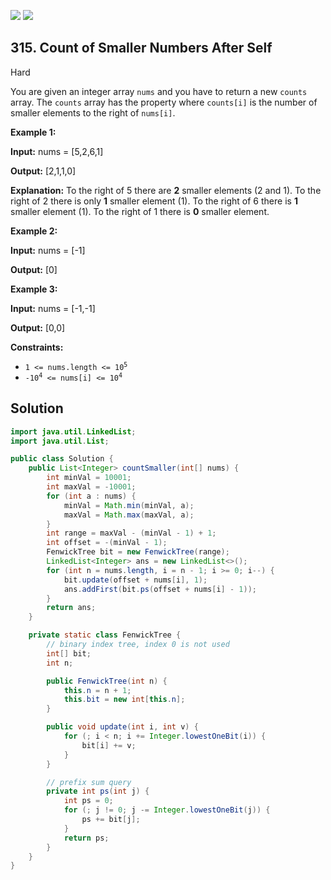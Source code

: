 [![](https://img.shields.io/github/stars/javadev/LeetCode-in-Java?label=Stars&style=flat-square)](https://github.com/javadev/LeetCode-in-Java)
[![](https://img.shields.io/github/forks/javadev/LeetCode-in-Java?label=Fork%20me%20on%20GitHub%20&style=flat-square)](https://github.com/javadev/LeetCode-in-Java/fork)

## 315\. Count of Smaller Numbers After Self

Hard

You are given an integer array `nums` and you have to return a new `counts` array. The `counts` array has the property where `counts[i]` is the number of smaller elements to the right of `nums[i]`.

**Example 1:**

**Input:** nums = [5,2,6,1]

**Output:** [2,1,1,0]

**Explanation:** To the right of 5 there are **2** smaller elements (2 and 1). To the right of 2 there is only **1** smaller element (1). To the right of 6 there is **1** smaller element (1). To the right of 1 there is **0** smaller element. 

**Example 2:**

**Input:** nums = [-1]

**Output:** [0] 

**Example 3:**

**Input:** nums = [-1,-1]

**Output:** [0,0] 

**Constraints:**

*   <code>1 <= nums.length <= 10<sup>5</sup></code>
*   <code>-10<sup>4</sup> <= nums[i] <= 10<sup>4</sup></code>

## Solution

```java
import java.util.LinkedList;
import java.util.List;

public class Solution {
    public List<Integer> countSmaller(int[] nums) {
        int minVal = 10001;
        int maxVal = -10001;
        for (int a : nums) {
            minVal = Math.min(minVal, a);
            maxVal = Math.max(maxVal, a);
        }
        int range = maxVal - (minVal - 1) + 1;
        int offset = -(minVal - 1);
        FenwickTree bit = new FenwickTree(range);
        LinkedList<Integer> ans = new LinkedList<>();
        for (int n = nums.length, i = n - 1; i >= 0; i--) {
            bit.update(offset + nums[i], 1);
            ans.addFirst(bit.ps(offset + nums[i] - 1));
        }
        return ans;
    }

    private static class FenwickTree {
        // binary index tree, index 0 is not used
        int[] bit;
        int n;

        public FenwickTree(int n) {
            this.n = n + 1;
            this.bit = new int[this.n];
        }

        public void update(int i, int v) {
            for (; i < n; i += Integer.lowestOneBit(i)) {
                bit[i] += v;
            }
        }

        // prefix sum query
        private int ps(int j) {
            int ps = 0;
            for (; j != 0; j -= Integer.lowestOneBit(j)) {
                ps += bit[j];
            }
            return ps;
        }
    }
}
```